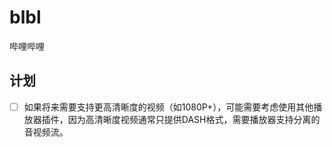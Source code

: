# blbl

哔哩哔哩

## 计划

- [ ] 如果将来需要支持更高清晰度的视频（如1080P+），可能需要考虑使用其他播放器插件，因为高清晰度视频通常只提供DASH格式，需要播放器支持分离的音视频流。